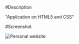 #Description

"Application on HTML5 and CSS" 

#Screenshot

![Personal website](https://user-images.githubusercontent.com/39800299/138374818-521fff7c-7640-450d-8f12-c8eb83a24280.png)


